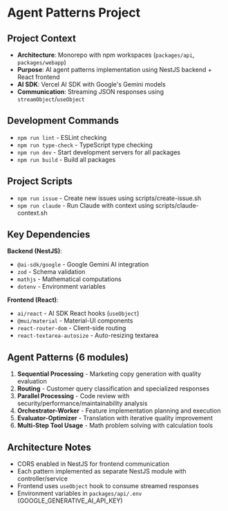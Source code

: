 # Agent Patterns Project

## Project Context
- **Architecture**: Monorepo with npm workspaces (`packages/api`, `packages/webapp`)
- **Purpose**: AI agent patterns implementation using NestJS backend + React frontend
- **AI SDK**: Vercel AI SDK with Google's Gemini models
- **Communication**: Streaming JSON responses using `streamObject`/`useObject`

## Development Commands
- `npm run lint` - ESLint checking
- `npm run type-check` - TypeScript type checking
- `npm run dev` - Start development servers for all packages
- `npm run build` - Build all packages

## Project Scripts
- `npm run issue` - Create new issues using scripts/create-issue.sh
- `npm run claude` - Run Claude with context using scripts/claude-context.sh

## Key Dependencies
**Backend (NestJS)**:
- `@ai-sdk/google` - Google Gemini AI integration
- `zod` - Schema validation
- `mathjs` - Mathematical computations
- `dotenv` - Environment variables

**Frontend (React)**:
- `ai/react` - AI SDK React hooks (`useObject`)
- `@mui/material` - Material-UI components
- `react-router-dom` - Client-side routing
- `react-textarea-autosize` - Auto-resizing textarea

## Agent Patterns (6 modules)
1. **Sequential Processing** - Marketing copy generation with quality evaluation
2. **Routing** - Customer query classification and specialized responses
3. **Parallel Processing** - Code review with security/performance/maintainability analysis
4. **Orchestrator-Worker** - Feature implementation planning and execution
5. **Evaluator-Optimizer** - Translation with iterative quality improvement
6. **Multi-Step Tool Usage** - Math problem solving with calculation tools

## Architecture Notes
- CORS enabled in NestJS for frontend communication
- Each pattern implemented as separate NestJS module with controller/service
- Frontend uses `useObject` hook to consume streamed responses
- Environment variables in `packages/api/.env` (GOOGLE_GENERATIVE_AI_API_KEY)